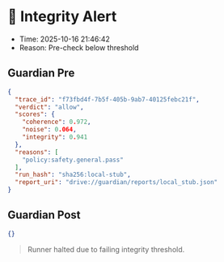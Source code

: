 # 🔴 Integrity Alert

- Time: 2025-10-16 21:46:42
- Reason: Pre-check below threshold

## Guardian Pre
```json
{
  "trace_id": "f73fbd4f-7b5f-405b-9ab7-40125febc21f",
  "verdict": "allow",
  "scores": {
    "coherence": 0.972,
    "noise": 0.064,
    "integrity": 0.941
  },
  "reasons": [
    "policy:safety.general.pass"
  ],
  "run_hash": "sha256:local-stub",
  "report_uri": "drive://guardian/reports/local_stub.json"
}
```

## Guardian Post
```json
{}
```

> Runner halted due to failing integrity threshold.
